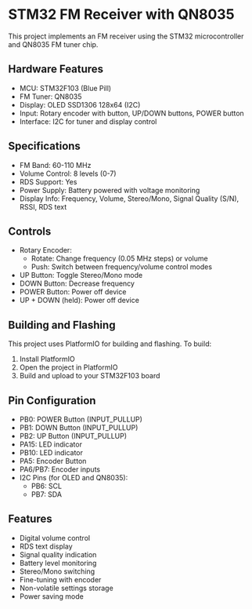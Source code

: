 # STM32 FM Receiver with QN8035

This project implements an FM receiver using the STM32 microcontroller and QN8035 FM tuner chip.

## Hardware Features

- MCU: STM32F103 (Blue Pill)
- FM Tuner: QN8035
- Display: OLED SSD1306 128x64 (I2C)
- Input: Rotary encoder with button, UP/DOWN buttons, POWER button
- Interface: I2C for tuner and display control

## Specifications

- FM Band: 60-110 MHz
- Volume Control: 8 levels (0-7)
- RDS Support: Yes
- Power Supply: Battery powered with voltage monitoring
- Display Info: Frequency, Volume, Stereo/Mono, Signal Quality (S/N), RSSI, RDS text

## Controls

- Rotary Encoder:
  - Rotate: Change frequency (0.05 MHz steps) or volume
  - Push: Switch between frequency/volume control modes
- UP Button: Toggle Stereo/Mono mode
- DOWN Button: Decrease frequency
- POWER Button: Power off device
- UP + DOWN (held): Power off device

## Building and Flashing

This project uses PlatformIO for building and flashing. To build:

1. Install PlatformIO
2. Open the project in PlatformIO
3. Build and upload to your STM32F103 board

## Pin Configuration

- PB0: POWER Button (INPUT_PULLUP)
- PB1: DOWN Button (INPUT_PULLUP)
- PB2: UP Button (INPUT_PULLUP)
- PA15: LED indicator
- PB10: LED indicator
- PA5: Encoder Button
- PA6/PB7: Encoder inputs
- I2C Pins (for OLED and QN8035):
  - PB6: SCL
  - PB7: SDA

## Features

- Digital volume control
- RDS text display
- Signal quality indication
- Battery level monitoring
- Stereo/Mono switching
- Fine-tuning with encoder
- Non-volatile settings storage
- Power saving mode

